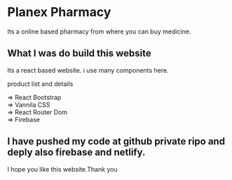 # Planex Pharmacy

Its a online based pharmacy from where you can buy medicine.

## What I was do build this website

Its a react based website. i use many components here.

product list and details

=> React Bootstrap          
=> Vannila CSS   
=> React Router Dom   
=> Firebase

## I have pushed my code at github private ripo and deply also firebase and netlify.

I hope you like this website.Thank you